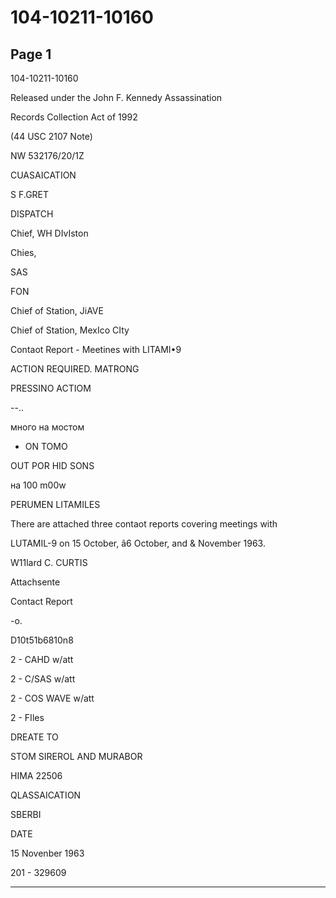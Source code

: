 # 104-10211-10160

## Page 1

104-10211-10160

Released under the John F. Kennedy Assassination

Records Collection Act of 1992

(44 USC 2107 Note)

NW 532176/20/1Z

CUASAICATION

S F.GRET

DISPATCH

Chief, WH DIvIston

Chies,

SAS

FON

Chief of Station, JiAVE

Chief of Station, MexIco CIty

Contaot Report - Meetines with LITAMI•9

ACTION REQUIRED. MATRONG

PRESSINO ACTIOM

--..

много на мостом

+ ON TOMO

OUT POR HID SONS

на 100 m00w

PERUMEN LITAMILES

There are attached three contaot reports covering meetings with

LUTAMIL-9 on 15 October, ã6 October, and & November 1963.

W11lard C. CURTIS

Attachsente

Contact Report

-о.

D10t51b6810n8

2 - CAHD w/att

2 - C/SAS w/att

2 - COS WAVE w/att

2 - FIles

DREATE TO

STOM SIREROL AND MURABOR

HIMA 22506

QLASSAICATION

SBERBI

DATE

15 Novenber 1963

201 - 329609

---

